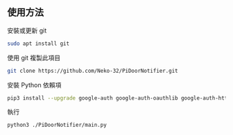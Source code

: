 ## 使用方法
安裝或更新 git
```bash
sudo apt install git
```
使用 git 複製此項目
```bash
git clone https://github.com/Neko-32/PiDoorNotifier.git
```
安裝 Python 依賴項
```bash
pip3 install --upgrade google-auth google-auth-oauthlib google-auth-httplib2 google-api-python-client
```
執行
```bash
python3 ./PiDoorNotifier/main.py
```
